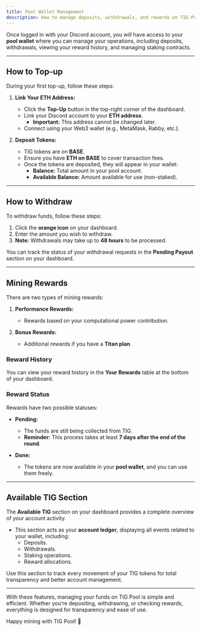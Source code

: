 ```yaml
---
title: Pool Wallet Management  
description: How to manage deposits, withdrawals, and rewards on TIG Pool.  
---
```



Once logged in with your Discord account, you will have access to your **pool wallet** where you can manage your operations, including deposits, withdrawals, viewing your reward history, and managing staking contracts.  

---

## How to Top-up

During your first top-up, follow these steps:  

1. **Link Your ETH Address:**  
   - Click the **Top-Up** button in the top-right corner of the dashboard.  
   - Link your Discord account to your **ETH address**.  
     - **Important:** This address cannot be changed later.  
   - Connect using your Web3 wallet (e.g., MetaMask, Rabby, etc.).  

2. **Deposit Tokens:**  
   - TIG tokens are on **BASE**.  
   - Ensure you have **ETH on BASE** to cover transaction fees.  
   - Once the tokens are deposited, they will appear in your wallet:  
     - **Balance:** Total amount in your pool account.  
     - **Available Balance:** Amount available for use (non-staked).  

---

## How to Withdraw  

To withdraw funds, follow these steps:  

1. Click the **orange icon** on your dashboard.  
2. Enter the amount you wish to withdraw.  
3. **Note:** Withdrawals may take up to **48 hours** to be processed.  

You can track the status of your withdrawal requests in the **Pending Payout** section on your dashboard.  

---

## Mining Rewards  

There are two types of mining rewards:  

1. **Performance Rewards:**  
   - Rewards based on your computational power contribution.  

2. **Bonus Rewards:**  
   - Additional rewards if you have a **Titan plan**.  

### Reward History  

You can view your reward history in the **Your Rewards** table at the bottom of your dashboard.  

### Reward Status  

Rewards have two possible statuses:  

- **Pending:**  
  - The funds are still being collected from TIG.  
  - **Reminder:** This process takes at least **7 days after the end of the round**.  

- **Done:**  
  - The tokens are now available in your **pool wallet**, and you can use them freely.  

---

## Available TIG Section  

The **Available TIG** section on your dashboard provides a complete overview of your account activity.  
- This section acts as your **account ledger**, displaying all events related to your wallet, including:  
  - Deposits.  
  - Withdrawals.  
  - Staking operations.  
  - Reward allocations.  

Use this section to track every movement of your TIG tokens for total transparency and better account management.  

---

With these features, managing your funds on TIG Pool is simple and efficient. Whether you’re depositing, withdrawing, or checking rewards, everything is designed for transparency and ease of use.  

Happy mining with TIG Pool! 🚀  

